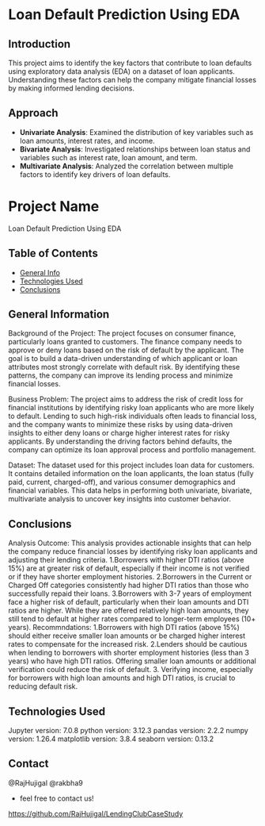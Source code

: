 # Loan Default Prediction Using EDA

## Introduction
This project aims to identify the key factors that contribute to loan defaults using exploratory data analysis (EDA) on a dataset of loan applicants. Understanding these factors can help the company mitigate financial losses by making informed lending decisions.

## Approach
- **Univariate Analysis**: Examined the distribution of key variables such as loan amounts, interest rates, and income.
- **Bivariate Analysis**: Investigated relationships between loan status and variables such as interest rate, loan amount, and term.
- **Multivariate Analysis**: Analyzed the correlation between multiple factors to identify key drivers of loan defaults.

# Project Name
Loan Default Prediction Using EDA

## Table of Contents
* [General Info](#general-information)
* [Technologies Used](#technologies-used)
* [Conclusions](#conclusions)

## General Information

Background of the Project: The project focuses on consumer finance, particularly loans granted to  customers. The finance company needs to approve or deny loans based on the risk of default by the applicant. The goal is to build a data-driven understanding of which applicant or loan attributes most strongly correlate with default risk. By identifying these patterns, the company can improve its lending process and minimize financial losses.

Business Problem: The project aims to address the risk of credit loss for financial institutions by identifying risky loan applicants who are more likely to default. Lending to such high-risk individuals often leads to financial loss, and the company wants to minimize these risks by using data-driven insights to either deny loans or charge higher interest rates for risky applicants. By understanding the driving factors behind defaults, the company can optimize its loan approval process and portfolio management.

Dataset: The dataset used for this project includes loan data for customers. It contains detailed information on the loan applicants, the loan status (fully paid, current, charged-off), and various consumer demographics and financial variables. This data helps in performing both univariate, bivariate, multivariate analysis to uncover key insights into customer behavior.

## Conclusions
Analysis Outcome:
This analysis provides actionable insights that can help the company reduce financial losses by identifying risky loan applicants and adjusting their lending criteria.
1.Borrowers with higher DTI ratios (above 15%) are at greater risk of default, especially if their income is not verified or if they have shorter employment histories.
2.Borrowers in the Current or Charged Off categories consistently had higher DTI ratios than those who successfully repaid their loans.
3.Borrowers with 3-7 years of employment face a higher risk of default, particularly when their loan amounts and DTI ratios are higher. While they are offered relatively high loan amounts, they still tend to default at higher rates compared to longer-term employees (10+ years).
Recommndations:
1.Borrowers with high DTI ratios (above 15%) should either receive smaller loan amounts or be charged higher interest rates to compensate for the increased risk. 
2.Lenders should be cautious when lending to borrowers with shorter employment histories (less than 3 years) who have high DTI ratios. Offering smaller loan amounts or additional verification could reduce the risk of default.
3. Verifying income, especially for borrowers with high loan amounts and high DTI ratios, is crucial to reducing default risk. 

## Technologies Used
Jupyter version: 7.0.8
python version: 3.12.3
pandas version: 2.2.2
numpy version: 1.26.4
matplotlib version: 3.8.4
seaborn version: 0.13.2

## Contact
@RajHujigal
@rakbha9
- feel free to contact us!


https://github.com/RajHujigal/LendingClubCaseStudy
